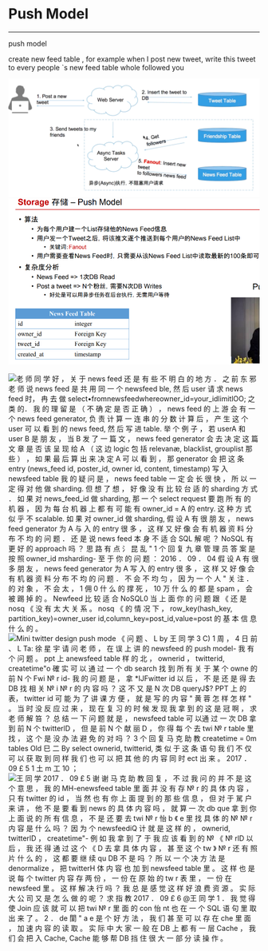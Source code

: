 # Push Model



---

push model



create new feed table , for example when I post new tweet, write this tweet to every people `s new feed table whole followed you



![I. Post a new Web Server twee 3. Send tweets to my friends Async Tasks Server * & (Async)iÄfi, 2. Insert the tweet to 5. Fanout: Insert new tweet to followers neWS@ed Tweet Table Friendship Table News Feed Table ](../../media/Twitter-^M-Insgram-Twitter---News-Feed-Push-Model-image1.png)![Storage --- Push Model • FeedE,a . RBE---TTweet2E, Feed List* • Fanout • Feed$, Ræ*ÅiZNews Feed • News Feed => 13ZDB Read • Post a tweet => NT*h4, Writes News Feed Table id owner id tweet id created at integer Foreign Key Foreign Key timestamp ](../../media/Twitter-^M-Insgram-Twitter---News-Feed-Push-Model-image2.png)



![老 师 同 学 好 ， 关 于 news feed 还 是 有 些 不 明 白 的 地 方 ． 之 前 东 邪 老 师 说 news feed 是 共 用 同 一 个 newsfeed ble, 然 后 user 请 求 news feed 时， 冉 去 做 select•fromnewsfeedwhereowner_id=your_idlimitlOO; 之 类 的． 我 的 理 留 是 （ 不 确 定 是 否 正 确 ） ， news feed 的 上 游 会 有 一 个 news feed generator, 负 责 计 算 一 连 串 的 分 数 计 算 后 ， 产 生 这 个 user 可 以 看 到 的 news feed, 然 后 写 进 table. 举 个 例 子 ， 若 userA 和 user B 是 朋 友 ， 当 B 发 了 一 篇 文 ， news feed generator 会 去 决 定 这 篇 文 章 是 否 该 呈 现 给 A （ 这 边 logic 包 括 relevanæ, blacklist, grouplist 那 些 ） ， 如 果 最 后 算 出 来 决 定 A 可 以 看 到 ， 那 generator 会 把 这 条 entry (news_feed id, poster_id, owner id, content, timestamp) 写 入 newsfeed table 我 的 疑 问 是 ， news feed table 一 定 会 长 很 快 ， 所 以 一 定 得 对 他 做 sharding. 但 想 了 想 ， 好 像 没 有 比 较 台 适 的 sharding 方 式 ． 如 果 对 news_feed_id 做 sharding, 那 一 个 select request 要 跑 所 有 的 机 器 ， 因 为 每 台 机 器 上 都 有 可 能 有 owner_id = A 的 entry. 这 种 方 式 似 乎 不 scalable. 如 果 对 owner_id 做 sharding, 假 设 A 有 很 朋 友 ， news feed generator 为 A 与 入 的 entry 很 多 ， 这 样 又 好 像 会 有 机 器 资 料 分 布 不 均 的 问 题 ． 还 是 说 news feed 本 身 不 适 合 SQL 解 呢 ？ NoSQL 有 更 好 的 approach 吗 ？ 思 路 有 点 氵 昆 乱 " 1 个 回 复 九 章 管 理 员 答 案 是 按 照 owner_id msharding- 至 于 你 的 问 题 ： 2016 ． 09 ． 04 假 设 A 有 很 多 朋 友 ， news feed generator 为 A 写 入 的 entry 很 多 ， 这 样 又 好 像 会 有 机 器 资 料 分 布 不 均 的 问 题 ． 不 会 不 均 匀 ， 因 为 一 个 人 " 关 注 ． 的 对 象 ， 不 会 太 ， 1 佣 0 什 么 的 撑 死 ， 10 万 什 么 的 都 是 spam ， 会 被 踢 掉 的 。 Newfeed 比 较 适 合 NoSQL0 当 上 面 你 的 问 题 跟 《 还 是 nosq 《 没 有 太 大 关 系 。 nosq 《 的 情 况 下 ， row_key(hash_key, partition_key)=owner_user id,column_key=post_id,value=post 的 基 本 信 息 什 么 的 。 ](../../media/Twitter-^M-Insgram-Twitter---News-Feed-Push-Model-image3.png)![Mini twitter design push mode 《 问 题 、 L by 王 同 学 3 C) 1 周 ， 4 日 前 、 L Ta: 徐 星 宇 请 问 老 师 ， 在 误 上 讲 的 newsfeed 的 push model- 我 有 个 问 题 。 ppt 上 anewsfeed table 样 的 北 ， ownerid ， twitterid, createtime"o 確 实 可 以 通 过 一 个 db search 找 到 所 有 关 于 某 个 owne 的 前 N 个 Fwi № r id- 我 的 问 题 是 ， 拿 *IJFwitter id 以 后 ， 不 是 还 是 得 去 DB 找 相 关 № i № r 的 内 容 吗 ？ 这 不 又 是 N 次 DB queryJ$? PPT 上 的 表， twitter id 可 能 为 了 讲 课 方 便 ， 就 是 写 的 内 容 " 黄 蓉 怎 样 怎 样 " 。 当 时 没 反 应 过 来 ， 现 在 复 习 的 时 候 发 现 我 拿 到 的 这 是 冠 啊 ， 求 老 师 解 笞 ？ 总 结 一 下 问 题 就 是 ， newsfeed table 可 以通 过 一 次 DB 拿 到 前 N 个 twitterlD ， 但 是 前 N 个 献 丽 D ， 你 得 每 个 去 twi № r table 里 找 ， 这 个 是 没 办 法 避 免 的 对 吗 ？ 3 个 回 复 马 克 助 教 createtime = 0m tables Old 巳 二 By select ownerid, twitterid, 类 似 于 这 条 语 句 我 们 不 仅 可 以 获 取 到 同 样 我 们 也 可 以 把 其 他 的 内 容 同 时 ect 出 来 。 2017 ． 09 £ 5 1 土 m 工 10 ； ](../../media/Twitter-^M-Insgram-Twitter---News-Feed-Push-Model-image4.png)![王 同 学 2017 ． 09 £ 5 谢 谢 马 克 助 教 回 复 ， 不 过 我 问 的 并 不 是 这 个 意 思 ， 我 的 MH-enewsfeed table 里 面 并 没 有 存 № r 的 具 体 内 容 ， 只 有 twitter 的 id ， 当 然 也 有 你 上 面 提 到 的 那 些 信 息 ， 但 对 于 駡 户 来 讲 ， 他 不 是 要 看 到 news 的 具 体 内 容 吗 ， 就 算 一 次 db que 拿 到 你 上 面 说 的 所 有 信 息 ， 不 是 还 要 去 twi № r 怡 b 《 e 里 找 具 体 的 № № r 内 容 是 什 么 吗 ？ 因 为 个 newsfeed*iQ 计 就 是 这 样 的 ， ownerid, twitterlD ， createtime"- 例 如 我 拿 到 了 于 我 应 该 看 到 的 № 《 № rlD 以 后 ， 我 还 得 通 过 这 个 《 D 去 拿 具 体 内 容 ， 甚 至 这 个 tw 》 № r 还 有 照 片 什 么 的 ， 这 都 要 继 续 qu DB 不 是 吗 ？ 所 以 一 个 决 方 法 是 denormalize ， 把 twitterH 体 内 容 也 加 到 newsfeed table 里 。 这 样 也 是 说 每 个 twitter 内 容 存 两 份 ， 一 份 在 原 始 的 tw r 表 里 ， 一 份 在 newsfeed* 里 。 这 样 解 决 行 吗 ？ 我 总 是 感 觉 这 样 好 浪 费 资 源 。 实 际 大 公 司 又 是 怎 么 做 的 呢 ？ 求 指 教 2017 ． 09 £ 6 @王 同 学 1 ． 我 觉 得 使 Join 应 该 就 可 以 把 twi № r 里 面 的 con 怡 nt 也 在 一 个 SQL 语 句 里 取 出 来 了 。 2 ． de 閬 " a e 是 个 好 方 法 ， 我 们 甚 至 可 以 存 在 che 里 面 ， 加 速 内 容 的 读 取 。 实 际 中 大 家 一 般 在 DB 上 都 有 一 层 Cache ， 我 们 会 把 入 Cache, Cache 能 够 帮 DB 挡 住 很 大 一 部 分 读 操 作 。 ](../../media/Twitter-^M-Insgram-Twitter---News-Feed-Push-Model-image5.png)





